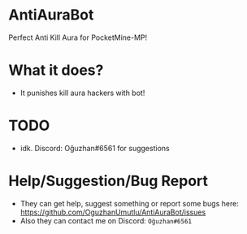 # AntiAuraBot
Perfect Anti Kill Aura for PocketMine-MP!

# What it does?

- It punishes kill aura hackers with bot!

# TODO

- idk. Discord: Oğuzhan#6561 for suggestions

# Help/Suggestion/Bug Report

- They can get help, suggest something or report some bugs here: https://github.com/OguzhanUmutlu/AntiAuraBot/issues
- Also they can contact me on Discord: `Oğuzhan#6561`
